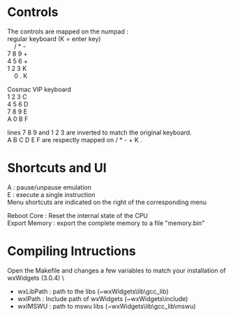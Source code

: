 # Controls
The controls are mapped on the numpad : \
regular keyboard (K = enter key) \
&nbsp; &nbsp; /	*	- \
7	8	9	+ \
4	5	6	+ \
1	2	3	K \
&nbsp; &nbsp; 0	.	K
	
Cosmac VIP keyboard \
1	2	3	C \
4	5	6	D \
7	8	9	E \
A	0	B	F
	
lines 7	8 9 and 1 2 3 are inverted to match the original keyboard. \
A B C D E F are respectly mapped on / * - + K . 

# Shortcuts and UI
A : pause/unpause emulation \
E : execute a single instruction \
Menu shortcuts are indicated on the right of the corresponding menu

Reboot Core : Reset the internal state of the CPU \
Export Memory : export the complete memory to a file "memory.bin" 


# Compiling Intructions
Open the Makefile and changes a few variables to match your installation of wxWidgets (3.0.4) \
- wxLibPath : path to the libs (~wxWidgets\lib\gcc_lib)
- wxIPath : Include path of wxWidgets (~wxWidgets\include)
- wxIMSWU : path to mswu libs (~wxWidgets\lib\gcc_lib\mswu)
